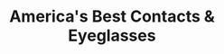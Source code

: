 ---
title: "America's Best Contacts & Eyeglasses"
url: /columbia/americas-best-contacts-und-eyeglasses/
shop: Optiker
---
